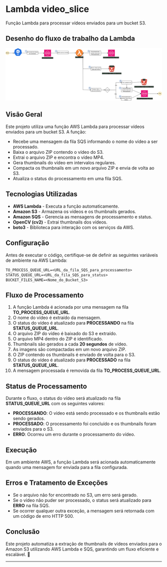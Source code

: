 # Lambda video_slice
Função Lambda para processar vídeos enviados para um bucket S3.

## Desenho do fluxo de trabalho da Lambda

![fluxo_da_lambda_video_slicer](../docs/video_slicer_flow.png)

## Visão Geral
Este projeto utiliza uma função AWS Lambda para processar vídeos enviados para um bucket S3. A função:
- Recebe uma mensagem da fila SQS informando o nome do vídeo a ser processado.
- Baixa o arquivo ZIP contendo o vídeo do S3.
- Extrai o arquivo ZIP e encontra o vídeo MP4.
- Gera thumbnails do vídeo em intervalos regulares.
- Compacta os thumbnails em um novo arquivo ZIP e envia de volta ao S3.
- Atualiza o status do processamento em uma fila SQS.

## Tecnologias Utilizadas
- **AWS Lambda** - Executa a função automaticamente.
- **Amazon S3** - Armazena os vídeos e os thumbnails gerados.
- **Amazon SQS** - Gerencia as mensagens de processamento e status.
- **OpenCV (cv2)** - Extrai thumbnails dos vídeos.
- **boto3** - Biblioteca para interação com os serviços da AWS.

## Configuração
Antes de executar o código, certifique-se de definir as seguintes variáveis de ambiente na AWS Lambda:

```plaintext
TO_PROCESS_QUEUE_URL=<URL_da_fila_SQS_para_processamento>
STATUS_QUEUE_URL=<URL_da_fila_SQS_para_status>
BUCKET_FILES_NAME=<Nome_do_Bucket_S3>
```

## Fluxo de Processamento
1. A função Lambda é acionada por uma mensagem na fila **TO_PROCESS_QUEUE_URL**.
2. O nome do vídeo é extraído da mensagem.
3. O status do vídeo é atualizado para **PROCESSANDO** na fila **STATUS_QUEUE_URL**.
4. O arquivo ZIP do vídeo é baixado do S3 e extraído.
5. O arquivo MP4 dentro do ZIP é identificado.
6. Thumbnails são gerados a cada **20 segundos** de vídeo.
7. As imagens são compactadas em um novo arquivo ZIP.
8. O ZIP contendo os thumbnails é enviado de volta para o S3.
9. O status do vídeo é atualizado para **PROCESSADO** na fila **STATUS_QUEUE_URL**.
10. A mensagem processada é removida da fila **TO_PROCESS_QUEUE_URL**.

## Status de Processamento
Durante o fluxo, o status do vídeo será atualizado na fila **STATUS_QUEUE_URL** com os seguintes valores:
- **PROCESSANDO**: O vídeo está sendo processado e os thumbnails estão sendo gerados.
- **PROCESSADO**: O processamento foi concluído e os thumbnails foram enviados para o S3.
- **ERRO**: Ocorreu um erro durante o processamento do vídeo.

## Execução

Em um ambiente AWS, a função Lambda será acionada automaticamente quando uma mensagem for enviada para a fila configurada.

## Erros e Tratamento de Exceções
- Se o arquivo não for encontrado no S3, um erro será gerado.
- Se o vídeo não puder ser processado, o status será atualizado para **ERRO** na fila SQS.
- Se ocorrer qualquer outra exceção, a mensagem será retornada com um código de erro HTTP 500.

## Conclusão
Este projeto automatiza a extração de thumbnails de vídeos enviados para o Amazon S3 utilizando AWS Lambda e SQS, garantindo um fluxo eficiente e escalável. 🚀

-----------------------------------------------------------------------------------------------------------------------------------------------------------------

